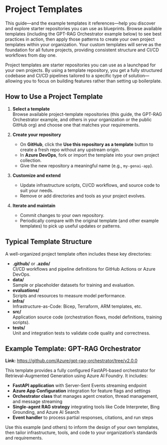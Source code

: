 # Project Templates

This guide—and the example templates it references—help you discover and explore starter repositories you can use as blueprints. Browse available templates (including the GPT-RAG Orchestrator example below) to see best practices in action, then apply those patterns to create your own project templates within your organization. Your custom templates will serve as the foundation for all future projects, providing consistent structure and CI/CD workflows from day one.

Project templates are starter repositories you can use as a launchpad for your own projects. By using a template repository, you get a fully structured codebase and CI/CD pipelines tailored to a specific type of solution—allowing you to focus on building features rather than setting up boilerplate.

## How to Use a Project Template

1. **Select a template**  
   Browse available project-template repositories (this guide, the GPT-RAG Orchestrator example, and others in your organization or the public GitHub org) and choose one that matches your requirements.

2. **Create your repository**  
   - On **GitHub**, click the **Use this repository as a template** button to create a fresh repo without any upstream origin.  
   - In **Azure DevOps**, fork or import the template into your own project collection.  
   - Give the new repository a meaningful name (e.g., `my-genai-app`).

3. **Customize and extend**  
   - Update infrastructure scripts, CI/CD workflows, and source code to suit your needs.  
   - Remove or add directories and tools as your project evolves.

4. **Iterate and maintain**  
   - Commit changes to your own repository.  
   - Periodically compare with the original template (and other example templates) to pick up useful updates or patterns.

## Typical Template Structure

A well-organized project template often includes these key directories:

- **.github/** or **.azdo/**  
  CI/CD workflows and pipeline definitions for GitHub Actions or Azure DevOps.  
- **data/**  
  Sample or placeholder datasets for training and evaluation.  
- **evaluations/**  
  Scripts and resources to measure model performance.  
- **infra/**  
  Infrastructure-as-Code: Bicep, Terraform, ARM templates, etc.  
- **src/**  
  Application source code (orchestration flows, model definitions, training scripts).  
- **tests/**  
  Unit and integration tests to validate code quality and correctness.  

## Example Template: GPT-RAG Orchestrator 

**Link:** https://github.com/Azure/gpt-rag-orchestrator/tree/v2.0.0

This template provides a fully configured FastAPI-based orchestrator for Retrieval-Augmented Generation using Azure AI Foundry. It includes:

- **FastAPI application** with Server-Sent Events streaming endpoint  
- **Azure App Configuration** integration for feature flags and settings  
- **Orchestrator class** that manages agent creation, thread management, and message streaming  
- **Single-agent RAG strategy** integrating tools like Code Interpreter, Bing Grounding, and Azure AI Search  
- **Event handler** to process partial responses, citations, and run steps  

Use this example (and others) to inform the design of your own templates, then tailor infrastructure, tools, and code to your organization’s standards and requirements.  
